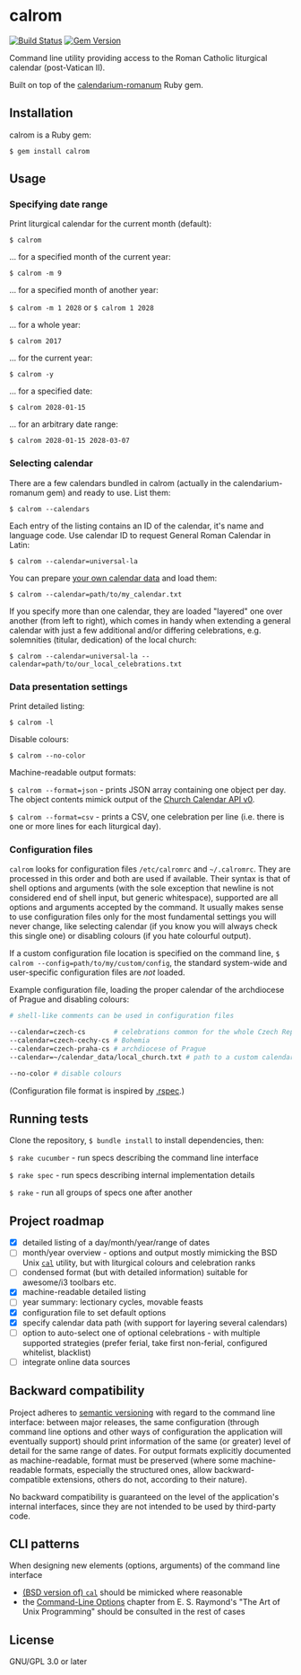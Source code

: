 # calrom

[![Build Status](https://travis-ci.org/calendarium-romanum/calrom.svg?branch=master)](https://travis-ci.org/calendarium-romanum/calrom)
[![Gem Version](https://badge.fury.io/rb/calrom.svg)](https://badge.fury.io/rb/calrom)

Command line utility providing access to the Roman Catholic
liturgical calendar (post-Vatican II).

Built on top of the [calendarium-romanum][caro] Ruby gem.

## Installation

calrom is a Ruby gem:

`$ gem install calrom`

## Usage

### Specifying date range

Print liturgical calendar for the current month (default):

`$ calrom`

... for a specified month of the current year:

`$ calrom -m 9`

... for a specified month of another year:

`$ calrom -m 1 2028` or `$ calrom 1 2028`

... for a whole year:

`$ calrom 2017`

... for the current year:

`$ calrom -y`

... for a specified date:

`$ calrom 2028-01-15`

... for an arbitrary date range:

`$ calrom 2028-01-15 2028-03-07`

### Selecting calendar

There are a few calendars bundled in calrom (actually in the calendarium-romanum gem)
and ready to use. List them:

`$ calrom --calendars`

Each entry of the listing contains an ID of the calendar, it's name and language code.
Use calendar ID to request General Roman Calendar in Latin:

`$ calrom --calendar=universal-la`

You can prepare [your own calendar data][carodata] and load them:

`$ calrom --calendar=path/to/my_calendar.txt`

If you specify more than one calendar, they are loaded "layered" one over another
(from left to right), which comes in handy when extending a general calendar
with just a few additional and/or differing celebrations, e.g. solemnities (titular, dedication)
of the local church:

`$ calrom --calendar=universal-la --calendar=path/to/our_local_celebrations.txt`

### Data presentation settings

Print detailed listing:

`$ calrom -l`

Disable colours:

`$ calrom --no-color`

Machine-readable output formats:

`$ calrom --format=json` - prints JSON array containing one object per day.
The object contents mimick output of the [Church Calendar API v0][calapidoc].

`$ calrom --format=csv` - prints a CSV, one celebration per line
(i.e. there is one or more lines for each liturgical day).

### Configuration files

`calrom` looks for configuration files `/etc/calromrc` and `~/.calromrc`.
They are processed in this order and both are used if available.
Their syntax is that of shell options and arguments (with the sole exception that newline
is not considered end of shell input, but generic whitespace), supported are all options and arguments
accepted by the command.
It usually makes sense to use configuration files only for the most fundamental settings
you will never change, like selecting calendar (if you know you will always check this single one)
or disabling colours (if you hate colourful output).

If a custom configuration file location is specified on the command line,
`$ calrom --config=path/to/my/custom/config`, the standard system-wide and user-specific configuration
files are *not* loaded.

Example configuration file, loading the proper calendar of the archdiocese of Prague
and disabling colours:

```bash
# shell-like comments can be used in configuration files

--calendar=czech-cs       # celebrations common for the whole Czech Republic
--calendar=czech-cechy-cs # Bohemia
--calendar=czech-praha-cs # archdiocese of Prague
--calendar=~/calendar_data/local_church.txt # path to a custom calendar file with proper celebrations of the parish where I live (titular feast of the church, dedication)

--no-color # disable colours
```

(Configuration file format is inspired by [.rspec][dotrspec].)

## Running tests

Clone the repository, `$ bundle install` to install dependencies, then:

`$ rake cucumber` - run specs describing the command line interface

`$ rake spec` - run specs describing internal implementation details

`$ rake` - run all groups of specs one after another

## Project roadmap

* [x] detailed listing of a day/month/year/range of dates
* [ ] month/year overview - options and output mostly mimicking
  the BSD Unix [`cal`][cal] utility,
  but with liturgical colours and celebration ranks
* [ ] condensed format (but with detailed information) suitable for awesome/i3 toolbars etc.
* [x] machine-readable detailed listing
* [ ] year summary: lectionary cycles, movable feasts
* [x] configuration file to set default options
* [x] specify calendar data path (with support for layering several calendars)
* [ ] option to auto-select one of optional celebrations - with multiple supported strategies (prefer ferial, take first non-ferial, configured whitelist, blacklist)
* [ ] integrate online data sources

## Backward compatibility

Project adheres to [semantic versioning][semver]
with regard to the command line interface:
between major releases,
the same configuration (through command line options and other
ways of configuration the application will eventually support)
should print information of the same (or greater) level of detail
for the same range of dates.
For output formats explicitly documented as machine-readable,
format must be preserved (where some machine-readable
formats, especially the structured ones, allow backward-compatible
extensions, others do not, according to their nature).

No backward compatibility is guaranteed on the level of the application's
internal interfaces, since they are not intended to be used
by third-party code.

## CLI patterns

When designing new elements (options, arguments) of the
command line interface

* [(BSD version of) `cal`][cal] should be mimicked where reasonable
* the [Command-Line Options][taoup] chapter from E. S. Raymond's
  "The Art of Unix Programming" should be consulted in the rest
  of cases

## License

GNU/GPL 3.0 or later

[caro]: https://github.com/igneus/calendarium-romanum
[carodata]: https://github.com/igneus/calendarium-romanum/tree/master/data
[calapidoc]: http://calapi.inadiutorium.cz/api-doc
[semver]: https://semver.org/
[cal]: https://www.freebsd.org/cgi/man.cgi?query=cal
[taoup]: http://www.catb.org/esr/writings/taoup/html/ch10s05.html
[dotrspec]: https://relishapp.com/rspec/rspec-core/v/2-0/docs/configuration/read-command-line-configuration-options-from-files
